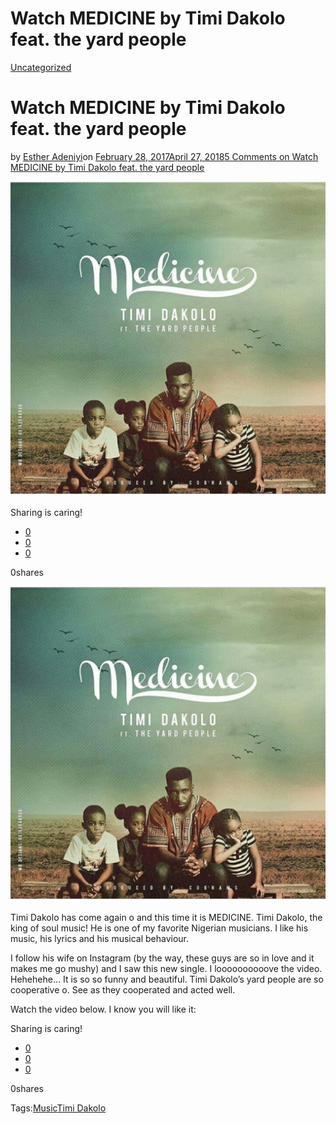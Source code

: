 # Watch MEDICINE by Timi Dakolo feat. the yard people

[Uncategorized](https://estheradeniyi.com/category/uncategorized/)
# Watch MEDICINE by Timi Dakolo feat. the yard people

by [Esther Adeniyi](https://estheradeniyi.com/author/esther-adeniyi/)on [February 28, 2017April 27, 2018](https://estheradeniyi.com/watch-medicine-by-timi-dakolo-featthe/)[5 Comments on Watch MEDICINE by Timi Dakolo feat. the yard people](https://estheradeniyi.com/watch-medicine-by-timi-dakolo-featthe/#comments)

![](images/PhotoGrid_1488312797810.png)

Sharing is caring!

- [0](https://www.facebook.com/sharer/sharer.php?u=https%3A%2F%2Festheradeniyi.com%2Fwatch-medicine-by-timi-dakolo-featthe%2F&amp;t=Watch%20MEDICINE%20by%20Timi%20Dakolo%20feat.%20the%20yard%20people)
- [0](https://twitter.com/intent/tweet?text=Watch%20MEDICINE%20by%20Timi%20Dakolo%20feat.%20the%20yard%20people&amp;url=https%3A%2F%2Festheradeniyi.com%2Fwatch-medicine-by-timi-dakolo-featthe%2F)
- [0](#)

0shares

[![MEDICINE by Timi Dakolo](images/PhotoGrid_1488312797810.png)](images/PhotoGrid_1488312797810.png)

 Timi Dakolo has come again o and this time it is MEDICINE. Timi Dakolo, the king of soul music! He is one of my favorite Nigerian musicians. I like his music, his lyrics and his musical behaviour.

I follow his wife on Instagram (by the way, these guys are so in love and it makes me go mushy) and I saw this new single. I loooooooooove the video. Hehehehe&#x2026; It is so so funny and beautiful. Timi Dakolo&#x2019;s yard people are so cooperative o. See as they cooperated and acted well.

Watch the video below. I know you will like it:

Sharing is caring!

- [0](https://www.facebook.com/sharer/sharer.php?u=https%3A%2F%2Festheradeniyi.com%2Fwatch-medicine-by-timi-dakolo-featthe%2F&amp;t=Watch%20MEDICINE%20by%20Timi%20Dakolo%20feat.%20the%20yard%20people)
- [0](https://twitter.com/intent/tweet?text=Watch%20MEDICINE%20by%20Timi%20Dakolo%20feat.%20the%20yard%20people&amp;url=https%3A%2F%2Festheradeniyi.com%2Fwatch-medicine-by-timi-dakolo-featthe%2F)
- [0](#)

0shares

Tags:[Music](https://estheradeniyi.com/tag/music/)[Timi Dakolo](https://estheradeniyi.com/tag/timi-dakolo/)